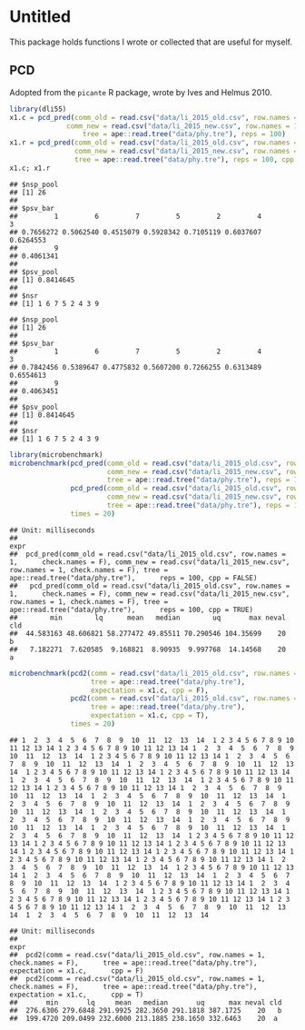 Untitled
================

This package holds functions I wrote or collected that are useful for myself.

PCD
---

Adopted from the `picante` R package, wrote by Ives and Helmus 2010.

``` r
library(dli55)
x1.c = pcd_pred(comm_old = read.csv("data/li_2015_old.csv", row.names = 1, check.names = F),
              comm_new = read.csv("data/li_2015_new.csv", row.names = 1, check.names = F),
                  tree = ape::read.tree("data/phy.tre"), reps = 100)
x1.r = pcd_pred(comm_old = read.csv("data/li_2015_old.csv", row.names = 1, check.names = F),
                comm_new = read.csv("data/li_2015_new.csv", row.names = 1, check.names = F),
                tree = ape::read.tree("data/phy.tre"), reps = 100, cpp = F)
x1.c; x1.r
```

    ## $nsp_pool
    ## [1] 26
    ## 
    ## $psv_bar
    ##         1         6         7         5         2         4         3 
    ## 0.7656272 0.5062540 0.4515079 0.5928342 0.7105119 0.6037607 0.6264553 
    ##         9 
    ## 0.4061341 
    ## 
    ## $psv_pool
    ## [1] 0.8414645
    ## 
    ## $nsr
    ## [1] 1 6 7 5 2 4 3 9

    ## $nsp_pool
    ## [1] 26
    ## 
    ## $psv_bar
    ##         1         6         7         5         2         4         3 
    ## 0.7842456 0.5389647 0.4775832 0.5607200 0.7266255 0.6313489 0.6554613 
    ##         9 
    ## 0.4063451 
    ## 
    ## $psv_pool
    ## [1] 0.8414645
    ## 
    ## $nsr
    ## [1] 1 6 7 5 2 4 3 9

``` r
library(microbenchmark)
microbenchmark(pcd_pred(comm_old = read.csv("data/li_2015_old.csv", row.names = 1, check.names = F),
                        comm_new = read.csv("data/li_2015_new.csv", row.names = 1, check.names = F),
                        tree = ape::read.tree("data/phy.tre"), reps = 100, cpp = FALSE),
               pcd_pred(comm_old = read.csv("data/li_2015_old.csv", row.names = 1, check.names = F),
                        comm_new = read.csv("data/li_2015_new.csv", row.names = 1, check.names = F),
                        tree = ape::read.tree("data/phy.tre"), reps = 100, cpp = TRUE),
               times = 20)
```

    ## Unit: milliseconds
    ##                                                                                                                                                                                                                                               expr
    ##  pcd_pred(comm_old = read.csv("data/li_2015_old.csv", row.names = 1,      check.names = F), comm_new = read.csv("data/li_2015_new.csv",      row.names = 1, check.names = F), tree = ape::read.tree("data/phy.tre"),      reps = 100, cpp = FALSE)
    ##   pcd_pred(comm_old = read.csv("data/li_2015_old.csv", row.names = 1,      check.names = F), comm_new = read.csv("data/li_2015_new.csv",      row.names = 1, check.names = F), tree = ape::read.tree("data/phy.tre"),      reps = 100, cpp = TRUE)
    ##        min        lq      mean   median        uq       max neval cld
    ##  44.583163 48.606821 58.277472 49.85511 70.290546 104.35699    20   b
    ##   7.182271  7.620585  9.168821  8.90935  9.997768  14.14568    20  a

``` r
microbenchmark(pcd2(comm = read.csv("data/li_2015_old.csv", row.names = 1, check.names = F),
                    tree = ape::read.tree("data/phy.tre"), 
                    expectation = x1.c, cpp = F),
               pcd2(comm = read.csv("data/li_2015_old.csv", row.names = 1, check.names = F),
                    tree = ape::read.tree("data/phy.tre"), 
                    expectation = x1.c, cpp = T),
               times = 20)
```

    ## 1  2  3  4  5  6  7  8  9  10  11  12  13  14  1 2 3 4 5 6 7 8 9 10 11 12 13 14 1 2 3 4 5 6 7 8 9 10 11 12 13 14 1  2  3  4  5  6  7  8  9  10  11  12  13  14  1 2 3 4 5 6 7 8 9 10 11 12 13 14 1  2  3  4  5  6  7  8  9  10  11  12  13  14  1  2  3  4  5  6  7  8  9  10  11  12  13  14  1 2 3 4 5 6 7 8 9 10 11 12 13 14 1 2 3 4 5 6 7 8 9 10 11 12 13 14 1  2  3  4  5  6  7  8  9  10  11  12  13  14  1 2 3 4 5 6 7 8 9 10 11 12 13 14 1 2 3 4 5 6 7 8 9 10 11 12 13 14 1  2  3  4  5  6  7  8  9  10  11  12  13  14  1  2  3  4  5  6  7  8  9  10  11  12  13  14  1  2  3  4  5  6  7  8  9  10  11  12  13  14  1  2  3  4  5  6  7  8  9  10  11  12  13  14  1  2  3  4  5  6  7  8  9  10  11  12  13  14  1  2  3  4  5  6  7  8  9  10  11  12  13  14  1  2  3  4  5  6  7  8  9  10  11  12  13  14  1  2  3  4  5  6  7  8  9  10  11  12  13  14  1  2  3  4  5  6  7  8  9  10  11  12  13  14  1 2 3 4 5 6 7 8 9 10 11 12 13 14 1 2 3 4 5 6 7 8 9 10 11 12 13 14 1 2 3 4 5 6 7 8 9 10 11 12 13 14 1 2 3 4 5 6 7 8 9 10 11 12 13 14 1 2 3 4 5 6 7 8 9 10 11 12 13 14 1 2 3 4 5 6 7 8 9 10 11 12 13 14 1 2 3 4 5 6 7 8 9 10 11 12 13 14 1  2  3  4  5  6  7  8  9  10  11  12  13  14  1 2 3 4 5 6 7 8 9 10 11 12 13 14 1  2  3  4  5  6  7  8  9  10  11  12  13  14  1  2  3  4  5  6  7  8  9  10  11  12  13  14  1 2 3 4 5 6 7 8 9 10 11 12 13 14 1  2  3  4  5  6  7  8  9  10  11  12  13  14  1 2 3 4 5 6 7 8 9 10 11 12 13 14 1 2 3 4 5 6 7 8 9 10 11 12 13 14 1 2 3 4 5 6 7 8 9 10 11 12 13 14 1 2 3 4 5 6 7 8 9 10 11 12 13 14 1  2  3  4  5  6  7  8  9  10  11  12  13  14  1  2  3  4  5  6  7  8  9  10  11  12  13  14

    ## Unit: milliseconds
    ##                                                                                                                                                         expr
    ##  pcd2(comm = read.csv("data/li_2015_old.csv", row.names = 1, check.names = F),      tree = ape::read.tree("data/phy.tre"), expectation = x1.c,      cpp = F)
    ##  pcd2(comm = read.csv("data/li_2015_old.csv", row.names = 1, check.names = F),      tree = ape::read.tree("data/phy.tre"), expectation = x1.c,      cpp = T)
    ##       min       lq     mean   median       uq      max neval cld
    ##  276.6306 279.6848 291.9925 282.3650 291.1818 387.1725    20   b
    ##  199.4720 209.0499 232.6000 213.1885 238.1650 332.6463    20  a
